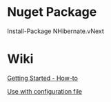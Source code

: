 # Nuget Package

 Install-Package NHibernate.vNext
 
# Wiki

[Getting Started - How-to](https://github.com/allanclempe/NHibernate.vNext/wiki/Getting-Started-(How-To))

[Use with configuration file](https://github.com/allanclempe/NHibernate.vNext/wiki/Use-with-configuration-file)
